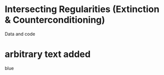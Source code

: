 # Intersecting Regularities (Extinction & Counterconditioning)

Data and code 



# arbitrary text added

blue
